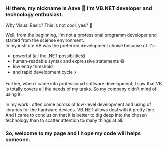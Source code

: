 ### Hi there, my nickname is Aave 👋 I'm VB.NET developer and technology enthusiast. <br />
Why Visual Basic? This is not cool, yes? 🤔<br />

Well, from the beginning, I'm not a professional programm developer and started from the sciense environment.<br />
In my institute VB was the preferred development choise because of it's:
- powerful (all the .NET possibilities)
- human-readable syntax and expressive statements 😄
- low entry threshold 
- and rapid development cycle ⚡<br />

Further, when I came into professional software development, I saw that VB is totally covers all the needs of my tasks. So my company didn't mind of using it. <br />

In my work I often come across of low-level development and using of libraries for the hardware devices. VB.NET allows deal with it pretty fine. And I came to conclusion that it is better to dig deep into the chosen technology than to scatter attention to many things at all.

### So, welcome to my page and I hope my code will helps someone.
